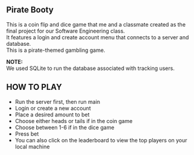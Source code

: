 ## Pirate Booty  
This is a coin flip and dice game that me and a classmate created as the final project for our Software Engineering class.  
It features a login and create account menu that connects to a server and database.  
This is a pirate-themed gambling game.

**NOTE:**  
We used SQLite to run the database associated with tracking users.

## HOW TO PLAY
- Run the server first, then run main  
- Login or create a new account  
- Place a desired amount to bet  
- Choose either heads or tails if in the coin game  
- Choose between 1-6 if in the dice game  
- Press bet  
- You can also click on the leaderboard to view the top players on your local machine
